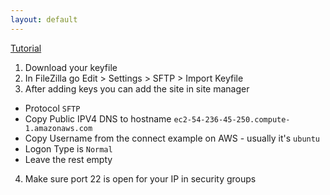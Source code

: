```yaml
---
layout: default
---
```


[Tutorial](https://stackoverflow.com/questions/16744863/connect-to-amazon-ec2-file-directory-using-filezilla-and-sftp)

1. Download your keyfile
2. In FileZilla go Edit > Settings > SFTP > Import Keyfile
3. After adding keys you can add the site in site manager
  - Protocol `SFTP`
  - Copy Public IPV4 DNS to hostname `ec2-54-236-45-250.compute-1.amazonaws.com`
  - Copy Username from the connect example on AWS - usually it's `ubuntu`
  - Logon Type is `Normal`
  - Leave the rest empty
4. Make sure port 22 is open for your IP in security groups
